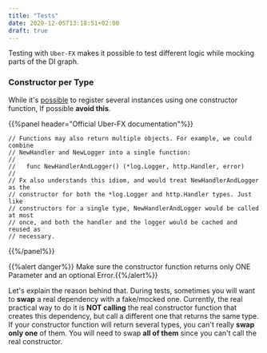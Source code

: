 ```yaml
---
title: "Tests"
date: 2020-12-05T13:18:51+02:00
draft: true
---
```


Testing with `Uber-FX` makes it possible to test different logic while mocking parts of the DI graph.

### Constructor per Type

While it's [possible](https://pkg.go.dev/go.uber.org/fx?readme=expanded#example-package) to register several instances using one constructor function, If possible **avoid this**.

{{%panel header="Official Uber-FX documentation"%}}

```golang
// Functions may also return multiple objects. For example, we could combine
// NewHandler and NewLogger into a single function:
//
//   func NewHandlerAndLogger() (*log.Logger, http.Handler, error)
//
// Fx also understands this idiom, and would treat NewHandlerAndLogger as the
// constructor for both the *log.Logger and http.Handler types. Just like
// constructors for a single type, NewHandlerAndLogger would be called at most
// once, and both the handler and the logger would be cached and reused as
// necessary.
```

{{%/panel%}}

{{%alert danger%}} Make sure the constructor function returns only ONE Parameter and an optional Error.{{%/alert%}}

Let's explain the reason behind that. During tests, sometimes you will want to **swap** a real dependency with a fake/mocked one.
Currently, the real practical way to do it is **NOT calling** the real constructor function that creates this dependency, but call a different one that returns the same type.
If your constructor function will return several types, you can't really **swap only one** of them. You will need to swap **all of them** since you can't call the real constructor.